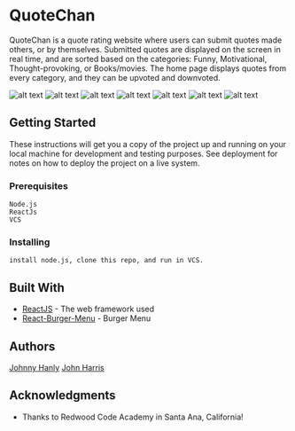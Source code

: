 # QuoteChan

QuoteChan is a quote rating website where users can submit quotes made others, or by themselves. Submitted quotes are displayed on the screen in real time, and are sorted based on the categories: Funny, Motivational, Thought-provoking, or Books/movies. The home page displays quotes from every category, and they can be upvoted and downvoted.


![alt text](https://i.imgur.com/DLopwZO.png "Logo Title Text 1")
![alt text](https://i.imgur.com/3GsRNfW.png "Logo Title Text 1")
![alt text](https://i.imgur.com/TGPkchl.png "Logo Title Text 1")
![alt text](https://i.imgur.com/7jjDDtc.png "Logo Title Text 1")
![alt text](https://i.imgur.com/kTIxcYP.png "Logo Title Text 1")
![alt text](https://i.imgur.com/d1faNdI.png "Logo Title Text 1")
![alt text](https://i.imgur.com/NPWKGw5.png "Logo Title Text 1")

## Getting Started

These instructions will get you a copy of the project up and running on your local machine for development and testing purposes. See deployment for notes on how to deploy the project on a live system.

### Prerequisites

```
Node.js 
ReactJs
VCS
```
### Installing

```
install node.js, clone this repo, and run in VCS.
```
## Built With

* [ReactJS](https://reactjs.org/) - The web framework used
* [React-Burger-Menu](https://github.com/negomi/react-burger-menu) - Burger Menu

## Authors
  [Johnny Hanly](https://github.com/JohnnyHanly)
  [John Harris](https://github.com/jckhrrs)

## Acknowledgments

* Thanks to Redwood Code Academy in Santa Ana, California!


